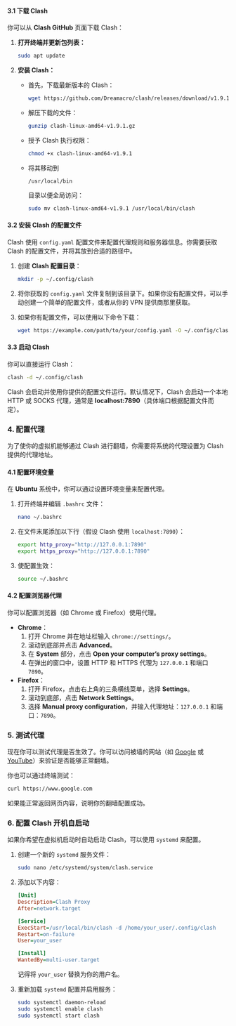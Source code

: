 #### **3.1 下载 Clash**

你可以从 **Clash GitHub** 页面下载 Clash：

1. **打开终端并更新包列表：**

   ```bash
   sudo apt update
   ```

2. **安装 Clash：**

   - 首先，下载最新版本的 Clash：

     ```bash
     wget https://github.com/Dreamacro/clash/releases/download/v1.9.1/clash-linux-amd64-v1.9.1.gz
     ```

   - 解压下载的文件：

     ```bash
     gunzip clash-linux-amd64-v1.9.1.gz
     ```

   - 授予 Clash 执行权限：

     ```bash
     chmod +x clash-linux-amd64-v1.9.1
     ```

   - 将其移动到 

     ```
     /usr/local/bin
     ```

      目录以便全局访问：

     ```bash
     sudo mv clash-linux-amd64-v1.9.1 /usr/local/bin/clash
     ```

#### **3.2 安装 Clash 的配置文件**

Clash 使用 `config.yaml` 配置文件来配置代理规则和服务器信息。你需要获取 Clash 的配置文件，并将其放到合适的路径中。

1. 创建 **Clash 配置目录**：

   ```bash
   mkdir -p ~/.config/clash
   ```

2. 将你获取的 `config.yaml` 文件复制到该目录下。如果你没有配置文件，可以手动创建一个简单的配置文件，或者从你的 VPN 提供商那里获取。

3. 如果你有配置文件，可以使用以下命令下载：

   ```bash
   wget https://example.com/path/to/your/config.yaml -O ~/.config/clash/config.yaml
   ```

#### **3.3 启动 Clash**

你可以直接运行 Clash：

```bash
clash -d ~/.config/clash
```

Clash 会启动并使用你提供的配置文件运行。默认情况下，Clash 会启动一个本地 HTTP 或 SOCKS 代理，通常是 **localhost:7890**（具体端口根据配置文件而定）。

### **4. 配置代理**

为了使你的虚拟机能够通过 Clash 进行翻墙，你需要将系统的代理设置为 Clash 提供的代理地址。

#### **4.1 配置环境变量**

在 **Ubuntu** 系统中，你可以通过设置环境变量来配置代理。

1. 打开终端并编辑 `.bashrc` 文件：

   ```bash
   nano ~/.bashrc
   ```

2. 在文件末尾添加以下行（假设 Clash 使用 `localhost:7890`）：

   ```bash
   export http_proxy="http://127.0.0.1:7890"
   export https_proxy="http://127.0.0.1:7890"
   ```

3. 使配置生效：

   ```bash
   source ~/.bashrc
   ```

#### **4.2 配置浏览器代理**

你可以配置浏览器（如 Chrome 或 Firefox）使用代理。

- **Chrome**：
  1. 打开 Chrome 并在地址栏输入 `chrome://settings/`。
  2. 滚动到底部并点击 **Advanced**。
  3. 在 **System** 部分，点击 **Open your computer’s proxy settings**。
  4. 在弹出的窗口中，设置 HTTP 和 HTTPS 代理为 `127.0.0.1` 和端口 `7890`。
- **Firefox**：
  1. 打开 Firefox，点击右上角的三条横线菜单，选择 **Settings**。
  2. 滚动到底部，点击 **Network Settings**。
  3. 选择 **Manual proxy configuration**，并输入代理地址：`127.0.0.1` 和端口：`7890`。

### **5. 测试代理**

现在你可以测试代理是否生效了。你可以访问被墙的网站（如 [Google](https://www.google.com/) 或 [YouTube](https://www.youtube.com/)）来验证是否能够正常翻墙。

你也可以通过终端测试：

```bash
curl https://www.google.com
```

如果能正常返回网页内容，说明你的翻墙配置成功。

### **6. 配置 Clash 开机自启动**

如果你希望在虚拟机启动时自动启动 Clash，可以使用 `systemd` 来配置。

1. 创建一个新的 `systemd` 服务文件：

   ```bash
   sudo nano /etc/systemd/system/clash.service
   ```

2. 添加以下内容：

   ```ini
   [Unit]
   Description=Clash Proxy
   After=network.target
   
   [Service]
   ExecStart=/usr/local/bin/clash -d /home/your_user/.config/clash
   Restart=on-failure
   User=your_user
   
   [Install]
   WantedBy=multi-user.target
   ```

   记得将 `your_user` 替换为你的用户名。

3. 重新加载 `systemd` 配置并启用服务：

   ```bash
   sudo systemctl daemon-reload
   sudo systemctl enable clash
   sudo systemctl start clash
   ```

